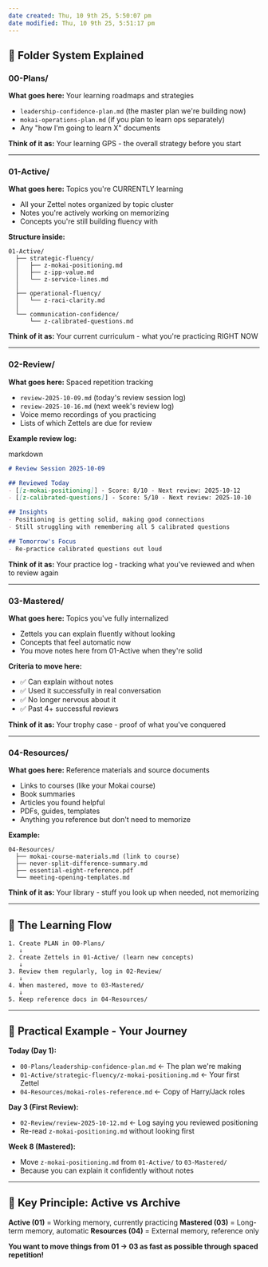 ```yaml
---
date created: Thu, 10 9th 25, 5:50:07 pm
date modified: Thu, 10 9th 25, 5:51:17 pm
---
```

## 📁 Folder System Explained

### **00-Plans/**

**What goes here:** Your learning roadmaps and strategies

- `leadership-confidence-plan.md` (the master plan we're building now)
- `mokai-operations-plan.md` (if you plan to learn ops separately)
- Any "how I'm going to learn X" documents

**Think of it as:** Your learning GPS - the overall strategy before you start

---

### **01-Active/**

**What goes here:** Topics you're CURRENTLY learning

- All your Zettel notes organized by topic cluster
- Notes you're actively working on memorizing
- Concepts you're still building fluency with

**Structure inside:**

```
01-Active/
  ├── strategic-fluency/
  │   ├── z-mokai-positioning.md
  │   ├── z-ipp-value.md
  │   └── z-service-lines.md
  │
  ├── operational-fluency/
  │   └── z-raci-clarity.md
  │
  └── communication-confidence/
      └── z-calibrated-questions.md
```

**Think of it as:** Your current curriculum - what you're practicing RIGHT NOW

---

### **02-Review/**

**What goes here:** Spaced repetition tracking

- `review-2025-10-09.md` (today's review session log)
- `review-2025-10-16.md` (next week's review log)
- Voice memo recordings of you practicing
- Lists of which Zettels are due for review

**Example review log:**

markdown

```markdown
# Review Session 2025-10-09

## Reviewed Today
- [[z-mokai-positioning]] - Score: 8/10 - Next review: 2025-10-12
- [[z-calibrated-questions]] - Score: 5/10 - Next review: 2025-10-10

## Insights
- Positioning is getting solid, making good connections
- Still struggling with remembering all 5 calibrated questions

## Tomorrow's Focus
- Re-practice calibrated questions out loud
```

**Think of it as:** Your practice log - tracking what you've reviewed and when to review again

---

### **03-Mastered/**

**What goes here:** Topics you've fully internalized

- Zettels you can explain fluently without looking
- Concepts that feel automatic now
- You move notes here from 01-Active when they're solid

**Criteria to move here:**

- ✅ Can explain without notes
- ✅ Used it successfully in real conversation
- ✅ No longer nervous about it
- ✅ Past 4+ successful reviews

**Think of it as:** Your trophy case - proof of what you've conquered

---

### **04-Resources/**

**What goes here:** Reference materials and source documents

- Links to courses (like your Mokai course)
- Book summaries
- Articles you found helpful
- PDFs, guides, templates
- Anything you reference but don't need to memorize

**Example:**

```
04-Resources/
  ├── mokai-course-materials.md (link to course)
  ├── never-split-difference-summary.md
  ├── essential-eight-reference.pdf
  └── meeting-opening-templates.md
```

**Think of it as:** Your library - stuff you look up when needed, not memorizing

---

## 🔄 The Learning Flow

```
1. Create PLAN in 00-Plans/
   ↓
2. Create Zettels in 01-Active/ (learn new concepts)
   ↓
3. Review them regularly, log in 02-Review/
   ↓
4. When mastered, move to 03-Mastered/
   ↓
5. Keep reference docs in 04-Resources/
```

---

## 📝 Practical Example - Your Journey

**Today (Day 1):**

- `00-Plans/leadership-confidence-plan.md` ← The plan we're making
- `01-Active/strategic-fluency/z-mokai-positioning.md` ← Your first Zettel
- `04-Resources/mokai-roles-reference.md` ← Copy of Harry/Jack roles

**Day 3 (First Review):**

- `02-Review/review-2025-10-12.md` ← Log saying you reviewed positioning
- Re-read `z-mokai-positioning.md` without looking first

**Week 8 (Mastered):**

- Move `z-mokai-positioning.md` from `01-Active/` to `03-Mastered/`
- Because you can explain it confidently without notes

---

## 🎯 Key Principle: Active vs Archive

**Active (01)** = Working memory, currently practicing
**Mastered (03)** = Long-term memory, automatic
**Resources (04)** = External memory, reference only

**You want to move things from 01 → 03 as fast as possible through spaced repetition!**
